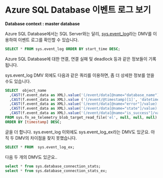 # Azure SQL Database 이벤트 로그 보기

**Database context : master database**

Azure SQL Database에서는 SQL Server와는 달리, [sys.event_log](https://msdn.microsoft.com/en-us/library/dn270018.aspx)라는 DMV를 이용하여 이벤트 로그를 확인할 수 있습니다.

```SQL
SELECT * FROM sys.event_log ORDER BY start_time DESC;  
```

Azure SQL Database에 대한 연결, 연결 실패 및 deadlock 등과 같은 정보들이 기록됩니다.

sys.event_log DMV 외에도 다음과 같은 쿼리를 이용하면, 좀 더 상세한 정보를 얻을 수도 있습니다.

```sql
SELECT  object_name 
  ,CAST(f.event_data as XML).value('(/event/data[@name="database_name"]/value)[1]', 'sysname') AS [database_name]
  ,CAST(f.event_data as XML).value ('(/event/@timestamp)[1]', 'datetime2') AS [timestamp]
  ,CAST(f.event_data as XML).value('(/event/data[@name="error"]/value)[1]', 'int') AS [error]
  ,CAST(f.event_data as XML).value('(/event/data[@name="state"]/value)[1]', 'int') AS [state]
  ,CAST(f.event_data as XML).value('(/event/data[@name="is_success"]/value)[1]', 'bit')  AS [is_success]
FROM sys.fn_xe_telemetry_blob_target_read_file('el', null, null, null) AS f
ORDER BY [timestamp] DESC;
```

글을 더 합니다. sys.event_log 이외에도 sys.event_log_ex라는 DMV도 있군요.
아직 두 DMV의 차이점을 찾지 못했습니다.

```SQL
SELECT * FROM  sys.event_log_ex;
```

다음 두 개의 DMV도 있군요..

```SQL
select * from sys.database_connection_stats;
select * from sys.database_connection_stats_ex;
```